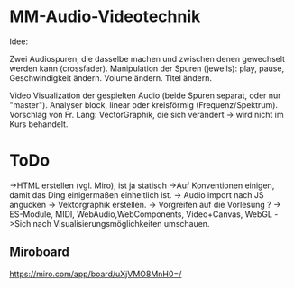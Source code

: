 # MM-Audio-Videotechnik

Idee: 

Zwei Audiospuren, die dasselbe machen und zwischen denen gewechselt werden kann (crossfader).
Manipulation der Spuren (jeweils):
play, pause, Geschwindigkeit ändern. Volume ändern.
Titel ändern.

Video
Visualization der gespielten Audio (beide Spuren separat, oder nur "master").
Analyser block, linear oder kreisförmig (Frequenz/Spektrum).
Vorschlag von Fr. Lang: VectorGraphik, die sich verändert -> wird nicht im Kurs behandelt.

# ToDo
->HTML erstellen (vgl. Miro), ist ja statisch
->Auf Konventionen einigen, damit das Ding einigermaßen einheitlich ist.
-> Audio import nach JS angucken
-> Vektorgraphik erstellen.
-> Vorgreifen auf die Vorlesung ? -> ES-Module, MIDI, WebAudio,WebComponents, Video+Canvas, WebGL
->Sich nach Visualisierungsmöglichkeiten umschauen.
## Miroboard
https://miro.com/app/board/uXjVMO8MnH0=/
